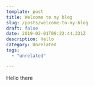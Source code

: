 ```yaml
---
template: post
title: Welcome to my blog
slug: /posts/welcome-to-my-blog
draft: false
date: 2019-02-01T09:22:44.331Z
description: Hello
category: Unrelated
tags:
  - "unrelated"

---
```

Hello there
